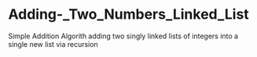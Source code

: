 # Adding-_Two_Numbers_Linked_List
Simple Addition Algorith adding two singly linked lists of integers into a single new list via recursion
